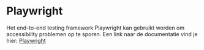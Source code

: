 # Playwright
Het end-to-end testing framework Playwright kan gebruikt worden om accessibility problemen op te sporen. Een link naar de documentatie vind je hier: [Playwright](https://playwright.dev/docs/accessibility-testing)
